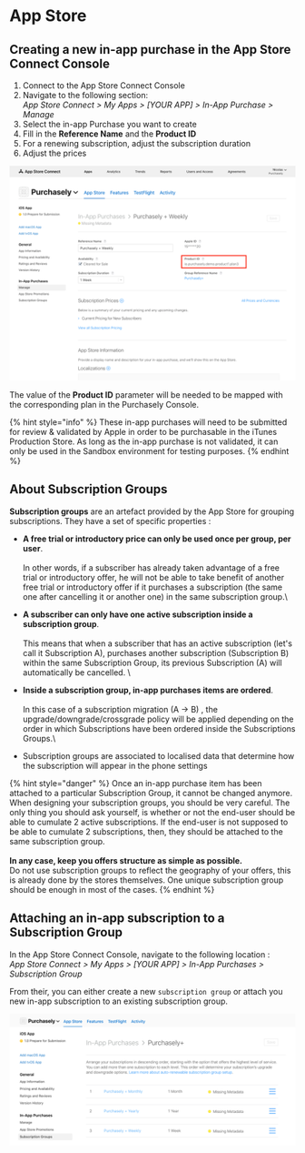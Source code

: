 # App Store

## Creating a new in-app purchase in the App Store Connect Console

1. Connect to the App Store Connect Console
2. Navigate to the following section:\
   _App Store Connect > My Apps > \[YOUR APP] > In-App Purchase > Manage_
3. Select the in-app Purchase you want to create
4. Fill in the **Reference Name** and the **Product ID**
5. For a renewing subscription, adjust the subscription duration&#x20;
6. Adjust the prices

![](<../../../.gitbook/assets/image (23) (1).png>)

The value of the **Product ID** parameter will be needed to be mapped with the corresponding plan in the Purchasely Console.

{% hint style="info" %}
These in-app purchases will need to be submitted for review & validated by Apple in order to be purchasable in the iTunes Production Store. As long as the in-app purchase is not validated, it can only be used in the Sandbox environment for testing purposes.
{% endhint %}

## About Subscription Groups

**Subscription groups** are an artefact provided by the App Store for grouping subscriptions. They have a set of specific properties :

* **A free trial or introductory price can only be used once per group, per user**. \
  \
  In other words, if a subscriber has already taken advantage of a free trial or introductory offer, he will not be able to take benefit of another free trial or introductory offer if it purchases a subscription (the same one after cancelling it or another one) in the same subscription group.\

* **A subscriber can only have one active subscription inside a subscription group**. \
  \
  This means that when a subscriber that has an active subscription (let's call it Subscription A), purchases another subscription (Subscription B) within the same Subscription Group, its previous Subscription (A) will automatically be cancelled. \

* **Inside a subscription group, in-app purchases items are ordered**. \
  \
  In this case of a subscription migration (A → B) , the upgrade/downgrade/crossgrade policy will be applied depending on the order in which Subscriptions have been ordered inside the Subscriptions Groups.\

* Subscription groups are associated to localised data that determine how the subscription will appear in the phone settings

{% hint style="danger" %}
Once an in-app purchase item has been attached to a particular Subscription Group, it cannot be changed anymore. When designing your subscription groups, you should be very careful. The only thing you should ask yourself, is whether or not the end-user should be able to cumulate 2 active subscriptions. If the end-user is not supposed to be able to cumulate 2 subscriptions, then, they should be attached to the same subscription group. \
\
**In any case, keep you offers structure as simple as possible.**\
Do not use subscription groups to reflect the geography of your offers, this is already done by the stores themselves. One unique subscription group should be enough in most of the cases.
{% endhint %}

## Attaching an in-app subscription to a Subscription Group

In the App Store Connect Console, navigate to the following location :\
_App Store Connect > My Apps > \[YOUR APP] > In-App Purchases > Subscription Group_

From their, you can either create a new `subscription group` or attach you new in-app subscription to an existing subscription group.&#x20;

![](<../../../.gitbook/assets/image (25) (1).png>)

